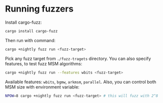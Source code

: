 # Running fuzzers

Install cargo-fuzz:

```bash
cargo install cargo-fuzz
```

Then run with command:

```bash
cargo +nightly fuzz run <fuzz-target>
```

Pick any fuzz target from `./fuzz-tragets` directory. You can also specify 
features, to test fuzz MSM algorithms:

```bash
cargo +nightly fuzz run --features wbits <fuzz-target>
```

Available features: `wbits`, `bgmw`, `arkmsm`, `parallel`. Also, you can control
both MSM size with environment variable:

```bash
NPOW=8 cargo +nightly fuzz run <fuzz-target> # this will fuzz with 2^8 points
```
